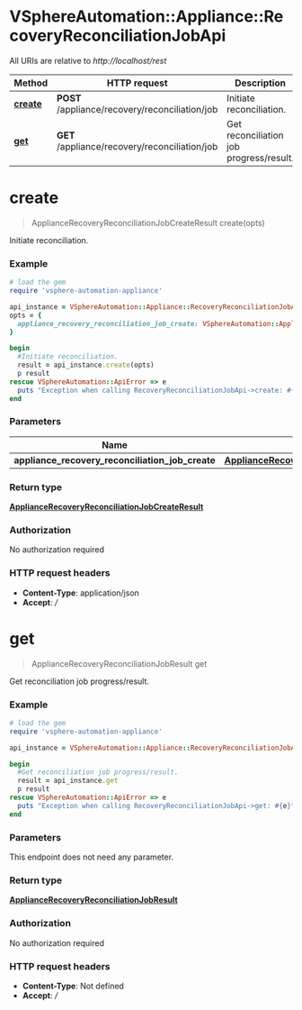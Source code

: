 # VSphereAutomation::Appliance::RecoveryReconciliationJobApi

All URIs are relative to *http://localhost/rest*

Method | HTTP request | Description
------------- | ------------- | -------------
[**create**](RecoveryReconciliationJobApi.md#create) | **POST** /appliance/recovery/reconciliation/job | Initiate reconciliation.
[**get**](RecoveryReconciliationJobApi.md#get) | **GET** /appliance/recovery/reconciliation/job | Get reconciliation job progress/result.


# **create**
> ApplianceRecoveryReconciliationJobCreateResult create(opts)

Initiate reconciliation.

### Example
```ruby
# load the gem
require 'vsphere-automation-appliance'

api_instance = VSphereAutomation::Appliance::RecoveryReconciliationJobApi.new
opts = {
  appliance_recovery_reconciliation_job_create: VSphereAutomation::ApplianceRecoveryReconciliationJobCreate.new # ApplianceRecoveryReconciliationJobCreate | 
}

begin
  #Initiate reconciliation.
  result = api_instance.create(opts)
  p result
rescue VSphereAutomation::ApiError => e
  puts "Exception when calling RecoveryReconciliationJobApi->create: #{e}"
end
```

### Parameters

Name | Type | Description  | Notes
------------- | ------------- | ------------- | -------------
 **appliance_recovery_reconciliation_job_create** | [**ApplianceRecoveryReconciliationJobCreate**](ApplianceRecoveryReconciliationJobCreate.md)|  | [optional] 

### Return type

[**ApplianceRecoveryReconciliationJobCreateResult**](ApplianceRecoveryReconciliationJobCreateResult.md)

### Authorization

No authorization required

### HTTP request headers

 - **Content-Type**: application/json
 - **Accept**: */*



# **get**
> ApplianceRecoveryReconciliationJobResult get

Get reconciliation job progress/result.

### Example
```ruby
# load the gem
require 'vsphere-automation-appliance'

api_instance = VSphereAutomation::Appliance::RecoveryReconciliationJobApi.new

begin
  #Get reconciliation job progress/result.
  result = api_instance.get
  p result
rescue VSphereAutomation::ApiError => e
  puts "Exception when calling RecoveryReconciliationJobApi->get: #{e}"
end
```

### Parameters
This endpoint does not need any parameter.

### Return type

[**ApplianceRecoveryReconciliationJobResult**](ApplianceRecoveryReconciliationJobResult.md)

### Authorization

No authorization required

### HTTP request headers

 - **Content-Type**: Not defined
 - **Accept**: */*



